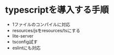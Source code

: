 # typescriptを導入する手順

<!-- - tscコマンド + tsconfig.jsonでjsに変換できるようにする -->
<!-- - webpack + tsloaderでtsconfig.jsonを元にjsに変換されるようにする -->
<!-- - multi entryやimport/exportがある場合でも対応できるようにする -->
<!-- - cssのbundleにも対応する -->
- 1ファイルのコンパイルに対応
- resources/jsをresources/tsにする
- lite-server
- tsconfig試す
- eslintにも対応
